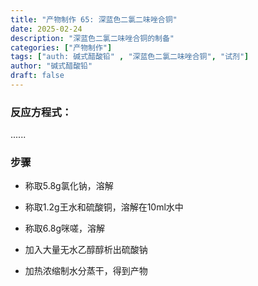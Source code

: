 ```yaml
---
title: "产物制作 65: 深蓝色二氯二味唑合铜"
date: 2025-02-24
description: "深蓝色二氯二味唑合铜的制备"
categories: ["产物制作"]
tags: ["auth: 碱式醋酸铅" , "深蓝色二氯二味唑合铜", "试剂"]
author: "碱式醋酸铅"
draft: false
---
```


### 反应方程式：

......

### 步骤

- 称取5.8g氯化钠，溶解

- 称取1.2g王水和硫酸铜，溶解在10ml水中

- 称取6.8g咪嗟，溶解

- 加入大量无水乙醇醇析出硫酸钠

- 加热浓缩制水分蒸干，得到产物
